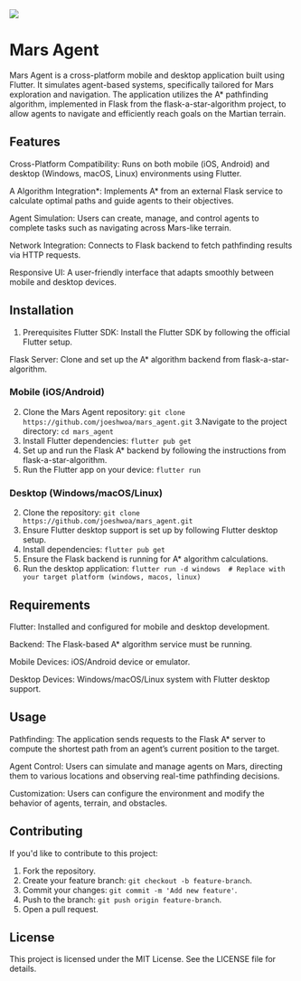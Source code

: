 <img src="https://skillicons.dev/icons?i=flutter,dart" />
<br>

# Mars Agent
Mars Agent is a cross-platform mobile and desktop application built using Flutter. It simulates agent-based systems, specifically tailored for Mars exploration and navigation. The application utilizes the A* pathfinding algorithm, implemented in Flask from the flask-a-star-algorithm project, to allow agents to navigate and efficiently reach goals on the Martian terrain.

## Features
Cross-Platform Compatibility: Runs on both mobile (iOS, Android) and desktop (Windows, macOS, Linux) environments using Flutter.

A Algorithm Integration*: Implements A* from an external Flask service to calculate optimal paths and guide agents to their objectives.

Agent Simulation: Users can create, manage, and control agents to complete tasks such as navigating across Mars-like terrain.

Network Integration: Connects to Flask backend to fetch pathfinding results via HTTP requests.

Responsive UI: A user-friendly interface that adapts smoothly between mobile and desktop devices.

## Installation
1. Prerequisites
Flutter SDK: Install the Flutter SDK by following the official Flutter setup.

Flask Server: Clone and set up the A* algorithm backend from flask-a-star-algorithm.

### Mobile (iOS/Android)
2. Clone the Mars Agent repository: ```git clone https://github.com/joeshwoa/mars_agent.git```
3.Navigate to the project directory: ```cd mars_agent```
4. Install Flutter dependencies: ```flutter pub get```
5. Set up and run the Flask A* backend by following the instructions from flask-a-star-algorithm.
6. Run the Flutter app on your device: ```flutter run```
   
### Desktop (Windows/macOS/Linux)
2. Clone the repository: ```git clone https://github.com/joeshwoa/mars_agent.git```
3. Ensure Flutter desktop support is set up by following Flutter desktop setup.
4. Install dependencies: ```flutter pub get```
5. Ensure the Flask backend is running for A* algorithm calculations.
6. Run the desktop application: ```flutter run -d windows  # Replace with your target platform (windows, macos, linux)```
   
## Requirements
Flutter: Installed and configured for mobile and desktop development.

Backend: The Flask-based A* algorithm service must be running.

Mobile Devices: iOS/Android device or emulator.

Desktop Devices: Windows/macOS/Linux system with Flutter desktop support.

## Usage
Pathfinding: The application sends requests to the Flask A* server to compute the shortest path from an agent’s current position to the target.

Agent Control: Users can simulate and manage agents on Mars, directing them to various locations and observing real-time pathfinding decisions.

Customization: Users can configure the environment and modify the behavior of agents, terrain, and obstacles.

## Contributing
If you'd like to contribute to this project:

1. Fork the repository.
2. Create your feature branch: ```git checkout -b feature-branch```.
3. Commit your changes: ```git commit -m 'Add new feature'```.
4. Push to the branch: ```git push origin feature-branch```.
5. Open a pull request.

## License
This project is licensed under the MIT License. See the LICENSE file for details.
